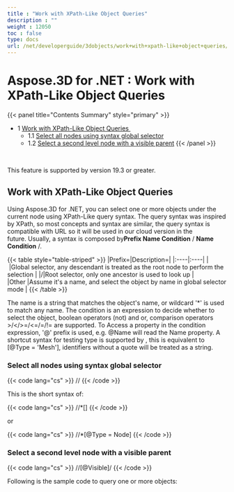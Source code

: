 ```yaml
---
title : "Work with XPath-Like Object Queries" 
description : "" 
weight : 12050 
toc : false
type: docs
url: /net/developerguide/3dobjects/work+with+xpath-like+object+queries/
---
```


# Aspose.3D for .NET : Work with XPath-Like Object Queries


{{< panel title="Contents Summary" style="primary" >}}
*   1 [Work with XPath-Like Object Queries ](#work-with-xpath-like-object-queries )
    *   1.1 [Select all nodes using syntax global selector](#select-all-nodes-using-syntax-global-selector)
    *   1.2 [Select a second level node with a visible parent](#select-a-second-level-node-with-a-visible-parent)
{{< /panel >}}
 

 

This feature is supported by version 19.3 or greater.

## Work with XPath-Like Object Queries 

Using Aspose.3D for .NET, you can select one or more objects under the current node using XPath-Like query syntax. The query syntax was inspired by XPath, so most concepts and syntax are similar, the query syntax is compatible with URL so it will be used in our cloud version in the future. Usually, a syntax is composed by**Prefix Name Condition** / **Name Condition** /.

{{< table style="table-striped" >}}
|Prefix=|Description=|
|:----|:----|
| |Global selector, any descendant is treated as the root node to perform the selection |
|/|Root selector, only one ancestor is used to look up |
|Other |Assume it's a name, and select the object by name in global selector mode |
{{< /table >}}

The name is a string that matches the object's name, or wildcard '\*' is used to match any name. The condition is an expression to decide whether to select the object, boolean operators (not) and or, comparison operators >/</>=/<=/=/!= are supported. To Access a property in the condition expression, '@' prefix is used, e.g. @Name will read the Name property. A shortcut syntax for testing type is supported by <Mesh>, this is equivalent to \[@Type = 'Mesh'\], identifiers without a quote will be treated as a string.

### Select all nodes using syntax global selector

{{< code lang="cs" >}}
//<Node>
{{< /code >}}

This is the short syntax of:

{{< code lang="cs" >}}
//\*\[<Node>\]
{{< /code >}}

or

{{< code lang="cs" >}}
//\*\[@Type = Node\]
{{< /code >}}

### Select a second level node with a visible parent

{{< code lang="cs" >}}
//<Node>\[@Visible\]/<Node>
{{< /code >}}

  

Following is the sample code to query one or more objects:

